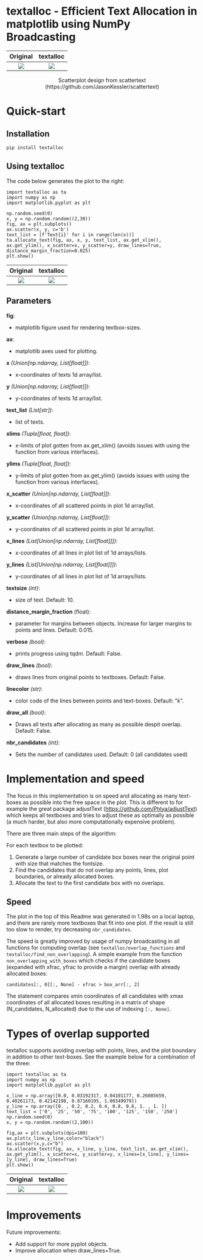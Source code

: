 # textalloc - Efficient Text Allocation in matplotlib using NumPy Broadcasting

Original|textalloc
:-------------------------:|:-------------------------:
![](images/scattertext_before.png)|![](images/scattertext_after.png)
<div align="center">
Scatterplot design from scattertext (https://github.com/JasonKessler/scattertext)
</div>

# Quick-start

## Installation

```
pip install textalloc
```

## Using textalloc

The code below generates the plot to the right:

```
import textalloc as ta
import numpy as np
import matplotlib.pyplot as plt

np.random.seed(0)
x, y = np.random.random((2,30))
fig, ax = plt.subplots()
ax.scatter(x, y, c='b')
text_list = [f'Text{i}' for i in range(len(x))]
ta.allocate_text(fig, ax, x, y, text_list, ax.get_xlim(), ax.get_ylim(), x_scatter=x, y_scatter=y, draw_lines=True, distance_margin_fraction=0.025)
plt.show()
```

Original|textalloc
:-------------------------:|:-------------------------:
![](images/scatter_before.png)|![](images/scatter_after.png)

## Parameters

**fig**:
- matplotlib figure used for rendering textbox-sizes.

**ax**:
- matplotlib axes used for plotting.

**x** <em>(Union[np.ndarray, List[float]])</em>:
- x-coordinates of texts 1d array/list.

**y** <em>(Union[np.ndarray, List[float]])</em>:
- y-coordinates of texts 1d array/list.

**text_list** <em>(List[str])</em>:
- list of texts.

**xlims** <em>(Tuple[float, float])</em>:
- x-limits of plot gotten from ax.get_xlim() (avoids issues with using the function from various interfaces).

**ylims** <em>(Tuple[float, float])</em>:
- y-limits of plot gotten from ax.get_ylim() (avoids issues with using the function from various interfaces).

**x_scatter** <em>(Union[np.ndarray, List[float]])</em>:
- x-coordinates of all scattered points in plot 1d array/list.

**y_scatter** <em>(Union[np.ndarray, List[float]])</em>:
- y-coordinates of all scattered points in plot 1d array/list.

**x_lines** <em>(List[Union[np.ndarray, List[float]]])</em>:
- x-coordinates of all lines in plot list of 1d arrays/lists.

**y_lines** <em>(List[Union[np.ndarray, List[float]]])</em>:
- y-coordinates of all lines in plot list of 1d arrays/lists.

**textsize** <em>(int)</em>:
- size of text. Default: 10.

**distance_margin_fraction** (float)</em>:
- parameter for margins between objects. Increase for larger margins to points and lines. Default: 0.015.

**verbose** <em>(bool)</em>:
- prints progress using tqdm. Default: False.

**draw_lines** <em>(bool)</em>:
- draws lines from original points to textboxes. Default: False.

**linecolor** <em>(str)</em>:
- color code of the lines between points and text-boxes. Default: "k".

**draw_all** <em>(bool)</em>:
- Draws all texts after allocating as many as possible despit overlap. Default: False.

**nbr_candidates** <em>(int)</em>:
- Sets the number of candidates used. Default: 0 (all candidates used)


# Implementation and speed

The focus in this implementation is on speed and allocating as many text-boxes as possible into the free space in the plot. This is different to for example the great package adjustText (https://github.com/Phlya/adjustText) which keeps all textboxes and tries to adjust these as optimally as possible (a much harder, but also more computationally expensive problem).

There are three main steps of the algorithm:

For each textbox to be plotted:
1. Generate a large number of candidate box boxes near the original point with size that matches the fontsize.
2. Find the candidates that do not overlap any points, lines, plot boundaries, or already allocated boxes.
3. Allocate the text to the first candidate box with no overlaps.

## Speed

The plot in the top of this Readme was generated in 1.98s on a local laptop, and there are rarely more textboxes that fit into one plot. If the result is still too slow to render, try decreasing `nbr_candidates`.

The speed is greatly improved by usage of numpy broadcasting in all functions for computing overlap (see `textalloc/overlap_functions` and `textalloc/find_non_overlapping`). A simple example from the function `non_overlapping_with_boxes` which checks if the candidate boxes (expanded with xfrac, yfrac to provide a margin) overlap with already allocated boxes:

```
candidates[:, 0][:, None] - xfrac > box_arr[:, 2]
```

The statement compares xmin coordinates of all candidates with xmax coordinates of all allocated boxes resulting in a matrix of shape (N_candidates, N_allocated) due to the use of indexing `[:, None]`.

# Types of overlap supported

textalloc supports avoiding overlap with points, lines, and the plot boundary in addition to other text-boxes. See the example below for a combination of the three:

```
import textalloc as ta
import numpy as np
import matplotlib.pyplot as plt

x_line = np.array([0.0, 0.03192317, 0.04101177, 0.26085659, 0.40261173, 0.42142198, 0.87160195, 1.00349979])
y_line = np.array([0. , 0.2, 0.2, 0.4, 0.8, 0.6, 1. , 1. ])
text_list = ['0', '25', '50', '75', '100', '125', '150', '250']
np.random.seed(0)
x, y = np.random.random((2,100))

fig,ax = plt.subplots(dpi=100)
ax.plot(x_line,y_line,color="black")
ax.scatter(x,y,c="b")
ta.allocate_text(fig, ax, x_line, y_line, text_list, ax.get_xlim(), ax.get_ylim(), x_scatter=x, y_scatter=y, x_lines=[x_line], y_lines=[y_line], draw_lines=True)
plt.show()
```

Original|textalloc
:-------------------------:|:-------------------------:
![](images/scatterlines_before.png)|![](images/scatterlines_after.png)

# Improvements

Future improvements:

- Add support for more pyplot objects.
- Improve allocation when draw_lines=True.